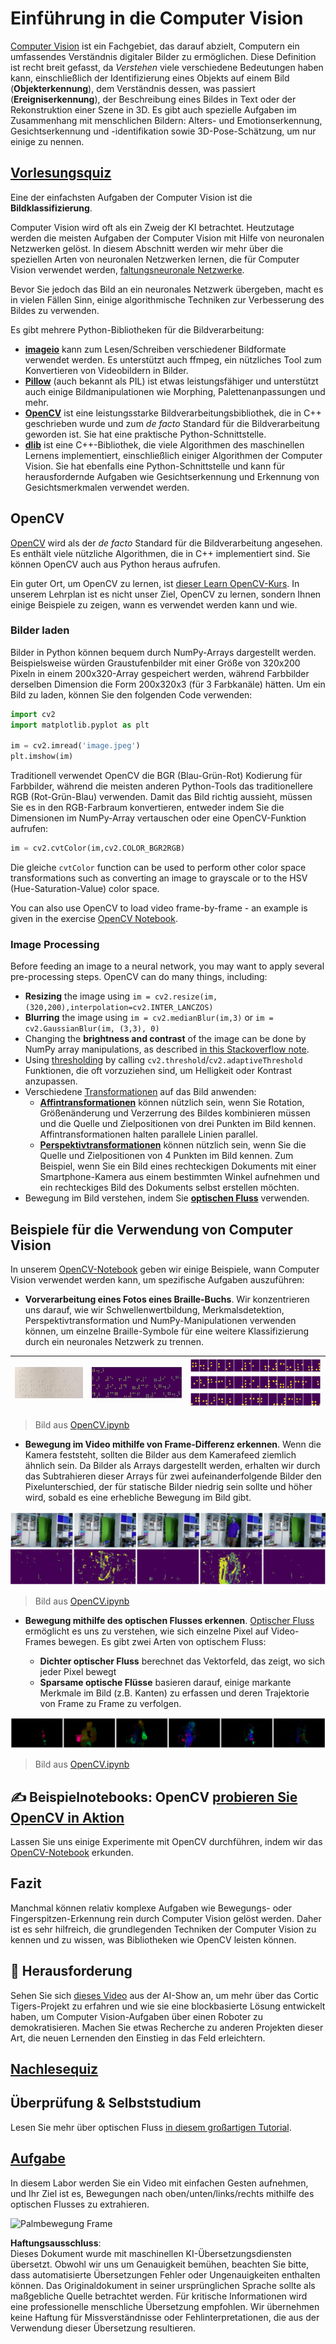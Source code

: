 # Einführung in die Computer Vision

[Computer Vision](https://wikipedia.org/wiki/Computer_vision) ist ein Fachgebiet, das darauf abzielt, Computern ein umfassendes Verständnis digitaler Bilder zu ermöglichen. Diese Definition ist recht breit gefasst, da *Verstehen* viele verschiedene Bedeutungen haben kann, einschließlich der Identifizierung eines Objekts auf einem Bild (**Objekterkennung**), dem Verständnis dessen, was passiert (**Ereigniserkennung**), der Beschreibung eines Bildes in Text oder der Rekonstruktion einer Szene in 3D. Es gibt auch spezielle Aufgaben im Zusammenhang mit menschlichen Bildern: Alters- und Emotionserkennung, Gesichtserkennung und -identifikation sowie 3D-Pose-Schätzung, um nur einige zu nennen.

## [Vorlesungsquiz](https://red-field-0a6ddfd03.1.azurestaticapps.net/quiz/106)

Eine der einfachsten Aufgaben der Computer Vision ist die **Bildklassifizierung**.

Computer Vision wird oft als ein Zweig der KI betrachtet. Heutzutage werden die meisten Aufgaben der Computer Vision mit Hilfe von neuronalen Netzwerken gelöst. In diesem Abschnitt werden wir mehr über die speziellen Arten von neuronalen Netzwerken lernen, die für Computer Vision verwendet werden, [faltungsneuronale Netzwerke](../07-ConvNets/README.md).

Bevor Sie jedoch das Bild an ein neuronales Netzwerk übergeben, macht es in vielen Fällen Sinn, einige algorithmische Techniken zur Verbesserung des Bildes zu verwenden.

Es gibt mehrere Python-Bibliotheken für die Bildverarbeitung:

* **[imageio](https://imageio.readthedocs.io/en/stable/)** kann zum Lesen/Schreiben verschiedener Bildformate verwendet werden. Es unterstützt auch ffmpeg, ein nützliches Tool zum Konvertieren von Videobildern in Bilder.
* **[Pillow](https://pillow.readthedocs.io/en/stable/index.html)** (auch bekannt als PIL) ist etwas leistungsfähiger und unterstützt auch einige Bildmanipulationen wie Morphing, Palettenanpassungen und mehr.
* **[OpenCV](https://opencv.org/)** ist eine leistungsstarke Bildverarbeitungsbibliothek, die in C++ geschrieben wurde und zum *de facto* Standard für die Bildverarbeitung geworden ist. Sie hat eine praktische Python-Schnittstelle.
* **[dlib](http://dlib.net/)** ist eine C++-Bibliothek, die viele Algorithmen des maschinellen Lernens implementiert, einschließlich einiger Algorithmen der Computer Vision. Sie hat ebenfalls eine Python-Schnittstelle und kann für herausfordernde Aufgaben wie Gesichtserkennung und Erkennung von Gesichtsmerkmalen verwendet werden.

## OpenCV

[OpenCV](https://opencv.org/) wird als der *de facto* Standard für die Bildverarbeitung angesehen. Es enthält viele nützliche Algorithmen, die in C++ implementiert sind. Sie können OpenCV auch aus Python heraus aufrufen.

Ein guter Ort, um OpenCV zu lernen, ist [dieser Learn OpenCV-Kurs](https://learnopencv.com/getting-started-with-opencv/). In unserem Lehrplan ist es nicht unser Ziel, OpenCV zu lernen, sondern Ihnen einige Beispiele zu zeigen, wann es verwendet werden kann und wie.

### Bilder laden

Bilder in Python können bequem durch NumPy-Arrays dargestellt werden. Beispielsweise würden Graustufenbilder mit einer Größe von 320x200 Pixeln in einem 200x320-Array gespeichert werden, während Farbbilder derselben Dimension die Form 200x320x3 (für 3 Farbkanäle) hätten. Um ein Bild zu laden, können Sie den folgenden Code verwenden:

```python
import cv2
import matplotlib.pyplot as plt

im = cv2.imread('image.jpeg')
plt.imshow(im)
```

Traditionell verwendet OpenCV die BGR (Blau-Grün-Rot) Kodierung für Farbbilder, während die meisten anderen Python-Tools das traditionellere RGB (Rot-Grün-Blau) verwenden. Damit das Bild richtig aussieht, müssen Sie es in den RGB-Farbraum konvertieren, entweder indem Sie die Dimensionen im NumPy-Array vertauschen oder eine OpenCV-Funktion aufrufen:

```python
im = cv2.cvtColor(im,cv2.COLOR_BGR2RGB)
```

Die gleiche `cvtColor` function can be used to perform other color space transformations such as converting an image to grayscale or to the HSV (Hue-Saturation-Value) color space.

You can also use OpenCV to load video frame-by-frame - an example is given in the exercise [OpenCV Notebook](../../../../../lessons/4-ComputerVision/06-IntroCV/OpenCV.ipynb).

### Image Processing

Before feeding an image to a neural network, you may want to apply several pre-processing steps. OpenCV can do many things, including:

* **Resizing** the image using `im = cv2.resize(im, (320,200),interpolation=cv2.INTER_LANCZOS)`
* **Blurring** the image using `im = cv2.medianBlur(im,3)` or `im = cv2.GaussianBlur(im, (3,3), 0)`
* Changing the **brightness and contrast** of the image can be done by NumPy array manipulations, as described [in this Stackoverflow note](https://stackoverflow.com/questions/39308030/how-do-i-increase-the-contrast-of-an-image-in-python-opencv).
* Using [thresholding](https://docs.opencv.org/4.x/d7/d4d/tutorial_py_thresholding.html) by calling `cv2.threshold`/`cv2.adaptiveThreshold` Funktionen, die oft vorzuziehen sind, um Helligkeit oder Kontrast anzupassen.
* Verschiedene [Transformationen](https://docs.opencv.org/4.5.5/da/d6e/tutorial_py_geometric_transformations.html) auf das Bild anwenden:
    - **[Affintransformationen](https://docs.opencv.org/4.5.5/d4/d61/tutorial_warp_affine.html)** können nützlich sein, wenn Sie Rotation, Größenänderung und Verzerrung des Bildes kombinieren müssen und die Quelle und Zielpositionen von drei Punkten im Bild kennen. Affintransformationen halten parallele Linien parallel.
    - **[Perspektivtransformationen](https://medium.com/analytics-vidhya/opencv-perspective-transformation-9edffefb2143)** können nützlich sein, wenn Sie die Quelle und Zielpositionen von 4 Punkten im Bild kennen. Zum Beispiel, wenn Sie ein Bild eines rechteckigen Dokuments mit einer Smartphone-Kamera aus einem bestimmten Winkel aufnehmen und ein rechteckiges Bild des Dokuments selbst erstellen möchten.
* Bewegung im Bild verstehen, indem Sie **[optischen Fluss](https://docs.opencv.org/4.5.5/d4/dee/tutorial_optical_flow.html)** verwenden.

## Beispiele für die Verwendung von Computer Vision

In unserem [OpenCV-Notebook](../../../../../lessons/4-ComputerVision/06-IntroCV/OpenCV.ipynb) geben wir einige Beispiele, wann Computer Vision verwendet werden kann, um spezifische Aufgaben auszuführen:

* **Vorverarbeitung eines Fotos eines Braille-Buchs**. Wir konzentrieren uns darauf, wie wir Schwellenwertbildung, Merkmalsdetektion, Perspektivtransformation und NumPy-Manipulationen verwenden können, um einzelne Braille-Symbole für eine weitere Klassifizierung durch ein neuronales Netzwerk zu trennen.

![Braille-Bild](../../../../../translated_images/braille.341962ff76b1bd7044409371d3de09ced5028132aef97344ea4b7468c1208126.de.jpeg) | ![Vorverarbeitetes Braille-Bild](../../../../../translated_images/braille-result.46530fea020b03c76aac532d7d6eeef7f6fb35b55b1001cd21627907dabef3ed.de.png) | ![Braille-Symbole](../../../../../translated_images/braille-symbols.0159185ab69d533909dc4d7d26a1971b51401c6a80eb3a5584f250ea880af88b.de.png)
----|-----|-----

> Bild aus [OpenCV.ipynb](../../../../../lessons/4-ComputerVision/06-IntroCV/OpenCV.ipynb)

* **Bewegung im Video mithilfe von Frame-Differenz erkennen**. Wenn die Kamera feststeht, sollten die Bilder aus dem Kamerafeed ziemlich ähnlich sein. Da Bilder als Arrays dargestellt werden, erhalten wir durch das Subtrahieren dieser Arrays für zwei aufeinanderfolgende Bilder den Pixelunterschied, der für statische Bilder niedrig sein sollte und höher wird, sobald es eine erhebliche Bewegung im Bild gibt.

![Bild von Video-Frames und Frame-Differenzen](../../../../../translated_images/frame-difference.706f805491a0883c938e16447bf5eb2f7d69e812c7f743cbe7d7c7645168f81f.de.png)

> Bild aus [OpenCV.ipynb](../../../../../lessons/4-ComputerVision/06-IntroCV/OpenCV.ipynb)

* **Bewegung mithilfe des optischen Flusses erkennen**. [Optischer Fluss](https://docs.opencv.org/3.4/d4/dee/tutorial_optical_flow.html) ermöglicht es uns zu verstehen, wie sich einzelne Pixel auf Video-Frames bewegen. Es gibt zwei Arten von optischem Fluss:

   - **Dichter optischer Fluss** berechnet das Vektorfeld, das zeigt, wo sich jeder Pixel bewegt
   - **Sparsame optische Flüsse** basieren darauf, einige markante Merkmale im Bild (z.B. Kanten) zu erfassen und deren Trajektorie von Frame zu Frame zu verfolgen.

![Bild des optischen Flusses](../../../../../translated_images/optical.1f4a94464579a83a10784f3c07fe7228514714b96782edf50e70ccd59d2d8c4f.de.png)

> Bild aus [OpenCV.ipynb](../../../../../lessons/4-ComputerVision/06-IntroCV/OpenCV.ipynb)

## ✍️ Beispielnotebooks: OpenCV [probieren Sie OpenCV in Aktion](../../../../../lessons/4-ComputerVision/06-IntroCV/OpenCV.ipynb)

Lassen Sie uns einige Experimente mit OpenCV durchführen, indem wir das [OpenCV-Notebook](../../../../../lessons/4-ComputerVision/06-IntroCV/OpenCV.ipynb) erkunden.

## Fazit

Manchmal können relativ komplexe Aufgaben wie Bewegungs- oder Fingerspitzen-Erkennung rein durch Computer Vision gelöst werden. Daher ist es sehr hilfreich, die grundlegenden Techniken der Computer Vision zu kennen und zu wissen, was Bibliotheken wie OpenCV leisten können.

## 🚀 Herausforderung

Sehen Sie sich [dieses Video](https://docs.microsoft.com/shows/ai-show/ai-show--2021-opencv-ai-competition--grand-prize-winners--cortic-tigers--episode-32?WT.mc_id=academic-77998-cacaste) aus der AI-Show an, um mehr über das Cortic Tigers-Projekt zu erfahren und wie sie eine blockbasierte Lösung entwickelt haben, um Computer Vision-Aufgaben über einen Roboter zu demokratisieren. Machen Sie etwas Recherche zu anderen Projekten dieser Art, die neuen Lernenden den Einstieg in das Feld erleichtern.

## [Nachlesequiz](https://red-field-0a6ddfd03.1.azurestaticapps.net/quiz/206)

## Überprüfung & Selbststudium

Lesen Sie mehr über optischen Fluss [in diesem großartigen Tutorial](https://learnopencv.com/optical-flow-in-opencv/).

## [Aufgabe](lab/README.md)

In diesem Labor werden Sie ein Video mit einfachen Gesten aufnehmen, und Ihr Ziel ist es, Bewegungen nach oben/unten/links/rechts mithilfe des optischen Flusses zu extrahieren.

<img src="images/palm-movement.png" width="30%" alt="Palmbewegung Frame"/>

**Haftungsausschluss**:  
Dieses Dokument wurde mit maschinellen KI-Übersetzungsdiensten übersetzt. Obwohl wir uns um Genauigkeit bemühen, beachten Sie bitte, dass automatisierte Übersetzungen Fehler oder Ungenauigkeiten enthalten können. Das Originaldokument in seiner ursprünglichen Sprache sollte als maßgebliche Quelle betrachtet werden. Für kritische Informationen wird eine professionelle menschliche Übersetzung empfohlen. Wir übernehmen keine Haftung für Missverständnisse oder Fehlinterpretationen, die aus der Verwendung dieser Übersetzung resultieren.